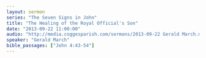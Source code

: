 ```yaml
---
layout: sermon
series: "The Seven Signs in John"
title: "The Healing of the Royal Official's Son"
date: "2013-09-22 11:00:00"
audio: "http://media.coggesparish.com/sermons/2013-09-22 Gerald March.mp3"
speaker: "Gerald March"
bible_passages: ["John 4:43-54"]
---
```

